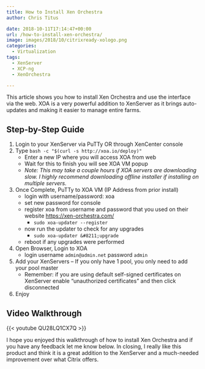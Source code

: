 ```yaml
---
title: How to Install Xen Orchestra
author: Chris Titus

date: 2018-10-11T17:14:47+00:00
url: /how-to-install-xen-orchestra/
image: images/2018/10/citrixready-xologo.png
categories:
  - Virtualization
tags:
  - XenServer
  - XCP-ng
  - XenOrchestra

---
```

This article shows you how to install Xen Orchestra and use the interface via the web. XOA is a very powerful addition to XenServer as it brings auto-updates and making it easier to manage entire farms.<!--more-->

## Step-by-Step Guide

  1. Login to your XenServer via PuTTy OR through XenCenter console
  2. Type `bash -c "$(curl -s http://xoa.io/deploy)"` 
      * Enter a new IP where you will access XOA from web
      * Wait for this to finish you will see XOA VM popup
      * _Note: This may take a couple hours if XOA servers are downloading slow. I highly recommend downloading offline installer if installing on multiple servers._
  3. Once Complete, PuTTy to XOA VM (IP Address from prior install) 
      * login with username/password: xoa
      * set new password for console
      * register xoa from username and password that you used on their website <https://xen-orchestra.com/> 
          * `sudo xoa-updater --register`
      * now run the updater to check for any upgrades 
          * `sudo xoa-updater &#8211;upgrade`
      * reboot if any upgrades were performed
  4. Open Browser, Login to XOA 
      * login username `admin@admin.net` password `admin`
  5. Add your XenServers &#8211; If you only have 1 pool, you only need to add your pool master 
      * Remember: if you are using default self-signed certificates on XenServer enable &#8220;unauthorized certificates&#8221; and then click disconnected
  6. Enjoy

## Video Walkthrough

{{< youtube QU28LQ1CX7Q >}}  

I hope you enjoyed this walkthrough of how to install Xen Orchestra and if you have any feedback let me know below. In closing, I really like this product and think it is a great addition to the XenServer and a much-needed improvement over what Citrix offers.

